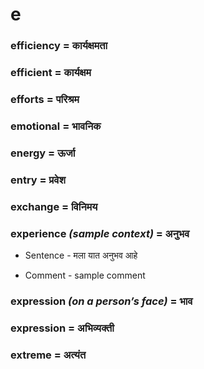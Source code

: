 # e

### efficiency = कार्यक्षमता

### efficient = कार्यक्षम

### efforts = परिश्रम

### emotional = भावनिक

### energy = ऊर्जा

### entry = प्रवेश

### exchange = विनिमय

### experience *(sample context)* = अनुभव

- Sentence - मला यात अनुभव  आहे

- Comment - sample comment

### expression *(on a person’s face)* = भाव

### expression = अभिव्यक्ती

### extreme = अत्यंत

